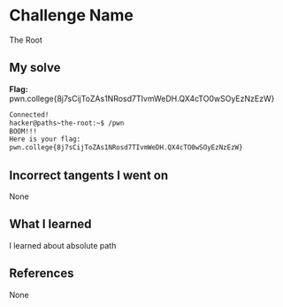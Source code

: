 # Challenge Name
The Root 

## My solve
**Flag:** pwn.college{8j7sCijToZAs1NRosd7TIvmWeDH.QX4cTO0wSOyEzNzEzW}
```bash
Connected!
hacker@paths~the-root:~$ /pwn
BOOM!!!
Here is your flag:
pwn.college{8j7sCijToZAs1NRosd7TIvmWeDH.QX4cTO0wSOyEzNzEzW}
```
## Incorrect tangents I went on
None

## What I learned
I learned about absolute path

## References 
None

